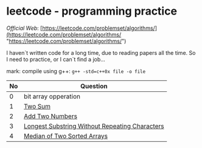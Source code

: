 # leetcode - programming practice

*Official Web*: [https://leetcode.com/problemset/algorithms/](https://leetcode.com/problemset/algorithms/ "https://leetcode.com/problemset/algorithms/")

I haven\`t written code for a long time, due to reading papers all the time. So I need to practice, or I can\`t find a job...

mark: compile using g++: `g++ -std=c++0x file -o file `

| No | Question |
|---| ----- |
|0|bit array opperation|
|1|[Two Sum](https://oj.leetcode.com/problems/two-sum/)|
|2|[Add Two Numbers](https://oj.leetcode.com/problems/add-two-numbers/)|
|3|[Longest Substring Without Repeating Characters](https://oj.leetcode.com/problems/longest-substring-without-repeating-characters/)|
|4|[Median of Two Sorted Arrays](https://oj.leetcode.com/problems/median-of-two-sorted-arrays/)|
